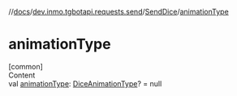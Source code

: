 //[docs](../../../index.md)/[dev.inmo.tgbotapi.requests.send](../index.md)/[SendDice](index.md)/[animationType](animation-type.md)



# animationType  
[common]  
Content  
val [animationType](animation-type.md): [DiceAnimationType](../../dev.inmo.tgbotapi.types.dice/-dice-animation-type/index.md)? = null  



